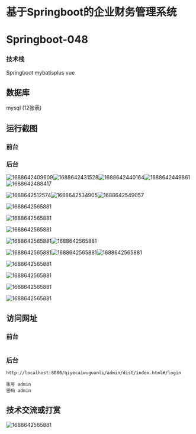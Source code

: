 # 基于Springboot的企业财务管理系统

# Springboot-048

### 技术栈

Springboot mybatisplus vue

## 数据库

mysql (12张表)



## 运行截图

### 前台

### 后台

![1688642409609](./images/1.jpg)![1688642431528](./images/2.jpg)![1688642440164](./images/3.jpg)![1688642449861](./images/4.jpg)![1688642488417](./images/5.jpg)

![1688642512574](./images/6.jpg)![1688642534905](./images/7.jpg)![1688642549057](./images/8.jpg)

![1688642565881](./images/9.jpg)

![1688642565881](./images/10.jpg)

![1688642565881](./images/11.jpg)

![1688642565881](./images/12.jpg)![1688642565881](./images/13.jpg)

![1688642565881](./images/14.jpg)![1688642565881](./images/15.jpg)![1688642565881](./images/16.jpg)

![1688642565881](./images/17.jpg)

![1688642565881](./images/18.jpg)

![1688642565881](./images/19.jpg)

![1688642565881](./images/20.jpg)



## 访问网址

### 前台

```

```

### 后台

```
http://localhost:8080/qiyecaiwuguanli/admin/dist/index.html#/login

账号 admin
密码 admin
```





##  技术交流或打赏

![1688642565881](./images/vx.jpg)